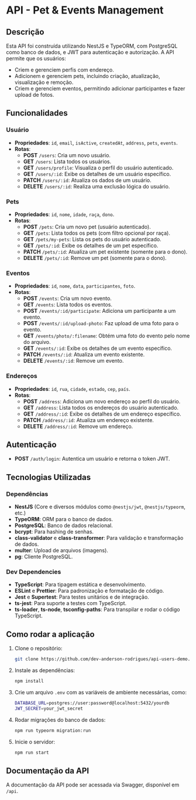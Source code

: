 # API - Pet & Events Management

## Descrição

Esta API foi construída utilizando NestJS e TypeORM, com PostgreSQL como banco de dados, e JWT para autenticação e autorização. A API permite que os usuários:

- Criem e gerenciem perfis com endereço.
- Adicionem e gerenciem pets, incluindo criação, atualização, visualização e remoção.
- Criem e gerenciem eventos, permitindo adicionar participantes e fazer upload de fotos.

## Funcionalidades

### Usuário

- **Propriedades**: `id`, `email`, `isActive`, `createdAt`, `address`, `pets`, `events`.
- **Rotas**:
  - **POST** `/users`: Cria um novo usuário.
  - **GET** `/users`: Lista todos os usuários.
  - **GET** `/users/profile`: Visualiza o perfil do usuário autenticado.
  - **GET** `/users/:id`: Exibe os detalhes de um usuário específico.
  - **PATCH** `/users/:id`: Atualiza os dados de um usuário.
  - **DELETE** `/users/:id`: Realiza uma exclusão lógica do usuário.

### Pets

- **Propriedades**: `id`, `nome`, `idade`, `raça`, `dono`.
- **Rotas**:
  - **POST** `/pets`: Cria um novo pet (usuário autenticado).
  - **GET** `/pets`: Lista todos os pets (com filtro opcional por raça).
  - **GET** `/pets/my-pets`: Lista os pets do usuário autenticado.
  - **GET** `/pets/:id`: Exibe os detalhes de um pet específico.
  - **PATCH** `/pets/:id`: Atualiza um pet existente (somente para o dono).
  - **DELETE** `/pets/:id`: Remove um pet (somente para o dono).

### Eventos

- **Propriedades**: `id`, `nome`, `data`, `participantes`, `foto`.
- **Rotas**:
  - **POST** `/events`: Cria um novo evento.
  - **GET** `/events`: Lista todos os eventos.
  - **POST** `/events/:id/participate`: Adiciona um participante a um evento.
  - **POST** `/events/:id/upload-photo`: Faz upload de uma foto para o evento.
  - **GET** `/events/photo/:filename`: Obtém uma foto do evento pelo nome do arquivo.
  - **GET** `/events/:id`: Exibe os detalhes de um evento específico.
  - **PATCH** `/events/:id`: Atualiza um evento existente.
  - **DELETE** `/events/:id`: Remove um evento.

### Endereços

- **Propriedades**: `id`, `rua`, `cidade`, `estado`, `cep`, `país`.
- **Rotas**:
  - **POST** `/address`: Adiciona um novo endereço ao perfil do usuário.
  - **GET** `/address`: Lista todos os endereços do usuário autenticado.
  - **GET** `/address/:id`: Exibe os detalhes de um endereço específico.
  - **PATCH** `/address/:id`: Atualiza um endereço existente.
  - **DELETE** `/address/:id`: Remove um endereço.

## Autenticação

- **POST** `/auth/login`: Autentica um usuário e retorna o token JWT.

## Tecnologias Utilizadas

### Dependências
- **NestJS** (Core e diversos módulos como `@nestjs/jwt`, `@nestjs/typeorm`, etc.)
- **TypeORM**: ORM para o banco de dados.
- **PostgreSQL**: Banco de dados relacional.
- **bcrypt**: Para hashing de senhas.
- **class-validator** e **class-transformer**: Para validação e transformação de dados.
- **multer**: Upload de arquivos (imagens).
- **pg**: Cliente PostgreSQL.

### Dev Dependencies
- **TypeScript**: Para tipagem estática e desenvolvimento.
- **ESLint** e **Prettier**: Para padronização e formatação de código.
- **Jest** e **Supertest**: Para testes unitários e de integração.
- **ts-jest**: Para suporte a testes com TypeScript.
- **ts-loader**, **ts-node**, **tsconfig-paths**: Para transpilar e rodar o código TypeScript.

## Como rodar a aplicação

1. Clone o repositório:
   ```bash
   git clone https://github.com/dev-anderson-rodrigues/api-users-demo.git
   ```

2. Instale as dependências:
   ```bash
   npm install
   ```

3. Crie um arquivo `.env` com as variáveis de ambiente necessárias, como:
   ```bash
   DATABASE_URL=postgres://user:password@localhost:5432/yourdb
   JWT_SECRET=your_jwt_secret
   ```

4. Rodar migrações do banco de dados:
   ```bash
   npm run typeorm migration:run
   ```

5. Inicie o servidor:
   ```bash
   npm run start
   ```

## Documentação da API

A documentação da API pode ser acessada via Swagger, disponível em `/api`.
